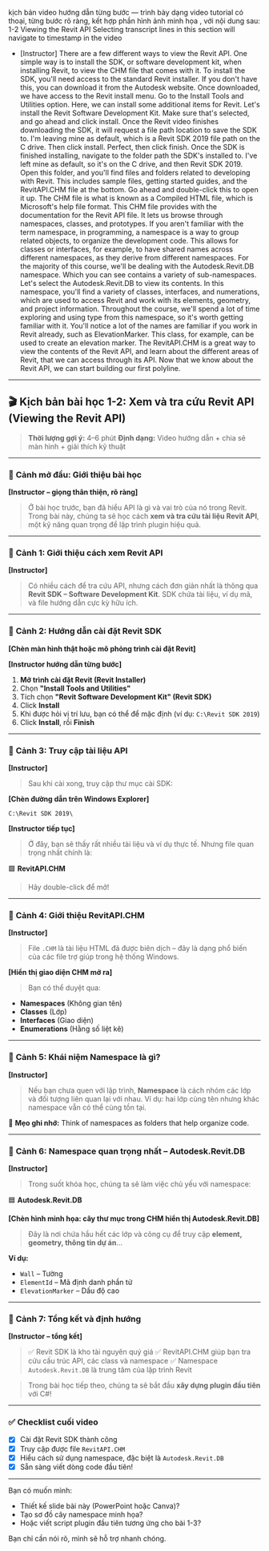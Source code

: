 kịch bản video hướng dẫn từng bước — trình bày dạng video tutorial có thoại, từng bước rõ ràng, kết hợp phần hình ảnh minh họa , với nội dung sau: 
1-2 Viewing the Revit API 
Selecting transcript lines in this section will navigate to timestamp in the video
- [Instructor] There are a few different ways to view the Revit API. One simple way is to install the SDK, or software development kit, when installing Revit, to view the CHM file that comes with it. To install the SDK, you'll need access to the standard Revit installer. If you don't have this, you can download it from the Autodesk website. Once downloaded, we have access to the Revit install menu. Go to the Install Tools and Utilities option. Here, we can install some additional items for Revit. Let's install the Revit Software Development Kit. Make sure that's selected, and go ahead and click install. Once the Revit video finishes downloading the SDK, it will request a file path location to save the SDK to. I'm leaving mine as default, which is a Revit SDK 2019 file path on the C drive. Then click install. Perfect, then click finish. Once the SDK is finished installing, navigate to the folder path the SDK's installed to. I've left mine as default, so it's on the C drive, and then Revit SDK 2019. Open this folder, and you'll find files and folders related to developing with Revit. This includes sample files, getting started guides, and the RevitAPI.CHM file at the bottom. Go ahead and double-click this to open it up. The CHM file is what is known as a Compiled HTML file, which is Microsoft's help file format. This CHM file provides with the documentation for the Revit API file. It lets us browse through namespaces, classes, and prototypes. If you aren't familiar with the term namespace, in programming, a namespace is a way to group related objects, to organize the development code. This allows for classes or interfaces, for example, to have shared names across different namespaces, as they derive from different namespaces. For the majority of this course, we'll be dealing with the Autodesk.Revit.DB namespace. Which you can see contains a variety of sub-namespaces. Let's select the Autodesk.Revit.DB to view its contents. In this namespace, you'll find a variety of classes, interfaces, and numerations, which are used to access Revit and work with its elements, geometry, and project information. Throughout the course, we'll spend a lot of time exploring and using type from this namespace, so it's worth getting familiar with it. You'll notice a lot of the names are familiar if you work in Revit already, such as ElevationMarker. This class, for example, can be used to create an elevation marker. The RevitAPI.CHM is a great way to view the contents of the Revit API, and learn about the different areas of Revit, that we can access through its API. Now that we know about the Revit API, we can start building our first polyline.

---

## 🎬 **Kịch bản bài học 1-2: Xem và tra cứu Revit API (Viewing the Revit API)**

> **Thời lượng gợi ý:** 4–6 phút
> **Định dạng:** Video hướng dẫn + chia sẻ màn hình + giải thích kỹ thuật

---

### 📌 **Cảnh mở đầu: Giới thiệu bài học**

**\[Instructor – giọng thân thiện, rõ ràng]**

> Ở bài học trước, bạn đã hiểu API là gì và vai trò của nó trong Revit.
> Trong bài này, chúng ta sẽ học cách **xem và tra cứu tài liệu Revit API**, một kỹ năng quan trọng để lập trình plugin hiệu quả.

---

### 📌 **Cảnh 1: Giới thiệu cách xem Revit API**

**\[Instructor]**

> Có nhiều cách để tra cứu API, nhưng cách đơn giản nhất là thông qua **Revit SDK – Software Development Kit**.
> SDK chứa tài liệu, ví dụ mã, và file hướng dẫn cực kỳ hữu ích.

---

### 📌 **Cảnh 2: Hướng dẫn cài đặt Revit SDK**

**\[Chèn màn hình thật hoặc mô phỏng trình cài đặt Revit]**

**\[Instructor hướng dẫn từng bước]**

1. **Mở trình cài đặt Revit (Revit Installer)**
2. Chọn **"Install Tools and Utilities"**
3. Tích chọn **"Revit Software Development Kit" (Revit SDK)**
4. Click **Install**
5. Khi được hỏi vị trí lưu, bạn có thể để mặc định (ví dụ: `C:\Revit SDK 2019`)
6. Click **Install**, rồi **Finish**

---

### 📌 **Cảnh 3: Truy cập tài liệu API**

**\[Instructor]**

> Sau khi cài xong, truy cập thư mục cài SDK:

**\[Chèn đường dẫn trên Windows Explorer]**

```
C:\Revit SDK 2019\
```

**\[Instructor tiếp tục]**

> Ở đây, bạn sẽ thấy rất nhiều tài liệu và ví dụ thực tế.
> Nhưng file quan trọng nhất chính là:

🟩 **RevitAPI.CHM**

> Hãy double-click để mở!

---

### 📌 **Cảnh 4: Giới thiệu RevitAPI.CHM**

**\[Instructor]**

> File `.CHM` là tài liệu HTML đã được biên dịch – đây là dạng phổ biến của các file trợ giúp trong hệ thống Windows.

**\[Hiển thị giao diện CHM mở ra]**

> Bạn có thể duyệt qua:

* **Namespaces** (Không gian tên)
* **Classes** (Lớp)
* **Interfaces** (Giao diện)
* **Enumerations** (Hằng số liệt kê)

---

### 📌 **Cảnh 5: Khái niệm Namespace là gì?**

**\[Instructor]**

> Nếu bạn chưa quen với lập trình, **Namespace** là cách nhóm các lớp và đối tượng liên quan lại với nhau.
> Ví dụ: hai lớp cùng tên nhưng khác namespace vẫn có thể cùng tồn tại.

🧠 **Mẹo ghi nhớ:** Think of namespaces as folders that help organize code.

---

### 📌 **Cảnh 6: Namespace quan trọng nhất – Autodesk.Revit.DB**

**\[Instructor]**

> Trong suốt khóa học, chúng ta sẽ làm việc chủ yếu với namespace:

🟦 **Autodesk.Revit.DB**

**\[Chèn hình minh họa: cây thư mục trong CHM hiển thị Autodesk.Revit.DB]**

> Đây là nơi chứa hầu hết các lớp và công cụ để truy cập **element, geometry, thông tin dự án**…

**Ví dụ:**

* `Wall` – Tường
* `ElementId` – Mã định danh phần tử
* `ElevationMarker` – Dấu độ cao

---

### 📌 **Cảnh 7: Tổng kết và định hướng**

**\[Instructor – tổng kết]**

> ✅ Revit SDK là kho tài nguyên quý giá
> ✅ RevitAPI.CHM giúp bạn tra cứu cấu trúc API, các class và namespace
> ✅ Namespace `Autodesk.Revit.DB` là trung tâm của lập trình Revit

> Trong bài học tiếp theo, chúng ta sẽ bắt đầu **xây dựng plugin đầu tiên** với C#!

---

### ✅ **Checklist cuối video**

* [x] Cài đặt Revit SDK thành công
* [x] Truy cập được file `RevitAPI.CHM`
* [x] Hiểu cách sử dụng namespace, đặc biệt là `Autodesk.Revit.DB`
* [x] Sẵn sàng viết dòng code đầu tiên!

---

Bạn có muốn mình:

* Thiết kế slide bài này (PowerPoint hoặc Canva)?
* Tạo sơ đồ cây namespace minh họa?
* Hoặc viết script plugin đầu tiên tương ứng cho bài 1-3?

Bạn chỉ cần nói rõ, mình sẽ hỗ trợ nhanh chóng.
